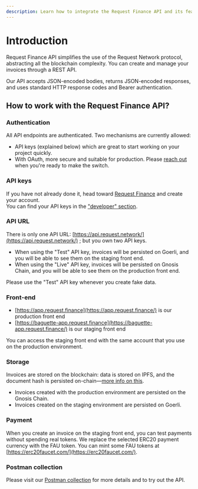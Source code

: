 ```yaml
---
description: Learn how to integrate the Request Finance API and its features.
---
```


# Introduction

Request Finance API simplifies the use of the Request Network protocol, abstracting all the blockchain complexity. You can create and manage your invoices through a REST API.

Our API accepts JSON-encoded bodies, returns JSON-encoded responses, and uses standard HTTP response codes and Bearer authentication.

## How to work with the Request Finance API?

### Authentication

All API endpoints are authenticated. Two mechanisms are currently allowed:

* API keys (explained below) which are great to start working on your project quickly.
* With OAuth, more secure and suitable for production. Please [reach out](https://www.request.finance/contact-us) when you're ready to make the switch.

### API keys

If you have not already done it, head toward [Request Finance](https://app.request.finance) and create your account.\
You can find your API keys in the ["developer" section](https://app.request.finance/account/api-keys).

### API URL

There is only one API URL: [https://api.request.network/](https://api.request.network/) ; but you own two API keys.

* When using the "Test" API key, invoices will be persisted on Goerli, and you will be able to see them on the staging front end.
* When using the "Live" API key, invoices will be persisted on Gnosis Chain, and you will be able to see them on the production front end.

Please use the "Test" API key whenever you create fake data.

### Front-end

* [https://app.request.finance](https://app.request.finance/) is our production front end
* [https://baguette-app.request.finance](https://baguette-app.request.finance/) is our staging front end

You can access the staging front end with the same account that you use on the production environment.

### Storage

Invoices are stored on the blockchain: data is stored on IPFS, and the document hash is persisted on-chain—[more info on this](https://docs.request.network/docs/guides/1-protocol/4-storage).

* Invoices created with the production environment are persisted on the Gnosis Chain.
* Invoices created on the staging environment are persisted on Goerli.

### Payment

When you create an invoice on the staging front end, you can test payments without spending real tokens. We replace the selected ERC20 payment currency with the FAU token. You can mint some FAU tokens at [https://erc20faucet.com/](https://erc20faucet.com/).

### Postman collection

Please visit our [Postman collection](https://www.postman.com/request-finance/workspace/request-finance-api-public/documentation/24913360-b5105a65-a6bd-4247-b3b1-ed60e5c8f5cb) for more details and to try out the API.

